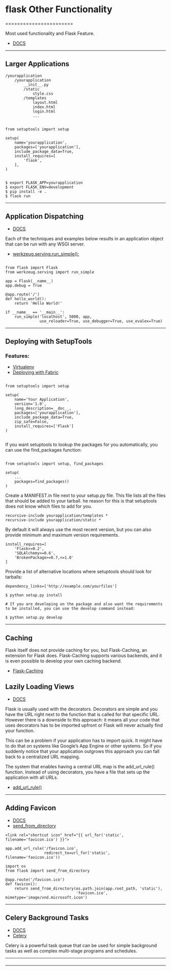 # flask Other Functionality 
=======================

Most used functionality and Flask Feature.

- [DOCS](https://flask.palletsprojects.com/en/1.1.x/patterns/)


-----------------------------------------------------------------------------------------------------

## Larger Applications


```
/yourapplication
    /yourapplication
        __init__.py
        /static
            style.css
        /templates
            layout.html
            index.html
            login.html
            ...

```
```

from setuptools import setup

setup(
    name='yourapplication',
    packages=['yourapplication'],
    include_package_data=True,
    install_requires=[
        'flask',
    ],
)

```

```

$ export FLASK_APP=yourapplication
$ export FLASK_ENV=development
$ pip install -e .
$ flask run

```
-----------------------------------------------------------------------------------------------------

## Application Dispatching

- [DOCS](https://flask.palletsprojects.com/en/1.1.x/patterns/appdispatch/)

Each of the techniques and examples below results in an application object that can be run with any WSGI server.

- [ werkzeug.serving.run_simple():](https://werkzeug.palletsprojects.com/en/1.0.x/serving/#werkzeug.serving.run_simple)

```

from flask import Flask
from werkzeug.serving import run_simple

app = Flask(__name__)
app.debug = True

@app.route('/')
def hello_world():
    return 'Hello World!'

if __name__ == '__main__':
    run_simple('localhost', 5000, app,
               use_reloader=True, use_debugger=True, use_evalex=True)

```

-----------------------------------------------------------------------------------------------------

## Deploying with SetupTools

### Features:

- [Virtualenv](https://click.palletsprojects.com/en/7.x/quickstart/#virtualenv)
- [Deploying with Fabric](https://flask.palletsprojects.com/en/1.1.x/patterns/fabric/#fabric-deployment)


```

from setuptools import setup

setup(
    name='Your Application',
    version='1.0',
    long_description=__doc__,
    packages=['yourapplication'],
    include_package_data=True,
    zip_safe=False,
    install_requires=['Flask']
)


```
If you want setuptools to lookup the packages for you automatically, you can use the find_packages function:

```

from setuptools import setup, find_packages

setup(
    ...
    packages=find_packages()
)

```

Create a MANIFEST.in file next to your setup.py file. This file lists all the files that should be added to your tarball. he reason for this is that setuptools does not know which files to add for you.

```
recursive-include yourapplication/templates *
recursive-include yourapplication/static *
```
By default it will always use the most recent version, but you can also provide minimum and maximum version requirements.

```
install_requires=[
    'Flask>=0.2',
    'SQLAlchemy>=0.6',
    'BrokenPackage>=0.7,<=1.0'
]
```

Provide a list of alternative locations where setuptools should look for tarballs:

```
dependency_links=['http://example.com/yourfiles']
```

```
$ python setup.py install

# If you are developing on the package and also want the requirements to be installed, you can use the develop command instead:

$ python setup.py develop
```
-----------------------------------------------------------------------------------------------------

## Caching

Flask itself does not provide caching for you, but Flask-Caching, an extension for Flask does. Flask-Caching supports various backends, and it is even possible to develop your own caching backend.

- [Flask-Caching](https://flask-caching.readthedocs.io/en/latest/)

## Lazily Loading Views

- [DOCS](https://flask.palletsprojects.com/en/1.1.x/patterns/lazyloading/)

Flask is usually used with the decorators. Decorators are simple and you have the URL right next to the function that is called for that specific URL. However there is a downside to this approach: it means all your code that uses decorators has to be imported upfront or Flask will never actually find your function.

This can be a problem if your application has to import quick. It might have to do that on systems like Google’s App Engine or other systems. So if you suddenly notice that your application outgrows this approach you can fall back to a centralized URL mapping.

The system that enables having a central URL map is the add_url_rule() function. Instead of using decorators, you have a file that sets up the application with all URLs.

- [ add_url_rule()](https://flask.palletsprojects.com/en/1.1.x/api/#flask.Flask.add_url_rule)

-----------------------------------------------------------------------------------------------------

## Adding Favicon

- [DOCS](https://flask.palletsprojects.com/en/1.1.x/patterns/favicon/)
- [send_from_directory](https://flask.palletsprojects.com/en/1.1.x/api/#flask.send_from_directory)

```
<link rel="shortcut icon" href="{{ url_for('static', filename='favicon.ico') }}">
```

```
app.add_url_rule('/favicon.ico',
                 redirect_to=url_for('static', filename='favicon.ico'))
```
```
import os
from flask import send_from_directory

@app.route('/favicon.ico')
def favicon():
    return send_from_directory(os.path.join(app.root_path, 'static'),
                               'favicon.ico', mimetype='image/vnd.microsoft.icon')

```

-----------------------------------------------------------------------------------------------------

## Celery Background Tasks

- [DOCS](https://flask.palletsprojects.com/en/1.1.x/patterns/celery/)
- [Celery](https://docs.celeryproject.org/en/latest/getting-started/first-steps-with-celery.html)

Celery is a powerful task queue that can be used for simple background tasks as well as complex multi-stage programs and schedules.

-----------------------------------------------------------------------------------------------------

### 


-----------------------------------------------------------------------------------------------------